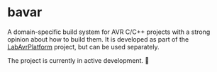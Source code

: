 # bavar

A domain-specific build system for AVR C/C++ projects with a strong opinion about how to build them.
It is developed as part of the [LabAvrPlatform](https://github.com/dx3mod/LabAvrPlatform) project, but can be used separately.

The project is currently in active development. :construction: